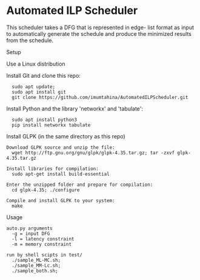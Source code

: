 # Automated ILP Scheduler
This scheduler takes a DFG that is represented in edge- list format as input to automatically generate the schedule and produce the minimized results from the schedule.

Setup

  Use a Linux distribution
  
  Install Git and clone this repo:
  
      sudo apt update; 
      sudo apt install git
      git clone https://github.com/imumtahina/AutomatedILPScheduler.git
  
  Install Python and the library 'networkx' and 'tabulate':
  
      sudo apt install python3 
      pip install networkx tabulate
  
  Install GLPK (in the same directory as this repo)  
  
    Download GLPK source and unzip the file:
      wget http://ftp.gnu.org/gnu/glpk/glpk-4.35.tar.gz; tar -zxvf glpk-4.35.tar.gz
    
    Install libraries for compilation:
      sudo apt-get install build-essential
    
    Enter the unzipped folder and prepare for compilation:
      cd glpk-4.35; ./configure
    
    Compile and install GLPK to your system:
      make


Usage

    auto.py arguments
      -g = input DFG
      -l = latency constraint
      -m = memory constraint

    run by shell scipts in test/
      ./sample_ML-MC.sh; 
      ./sample_MM-Lc.sh; 
      ./sample_both.sh; 


  

  
